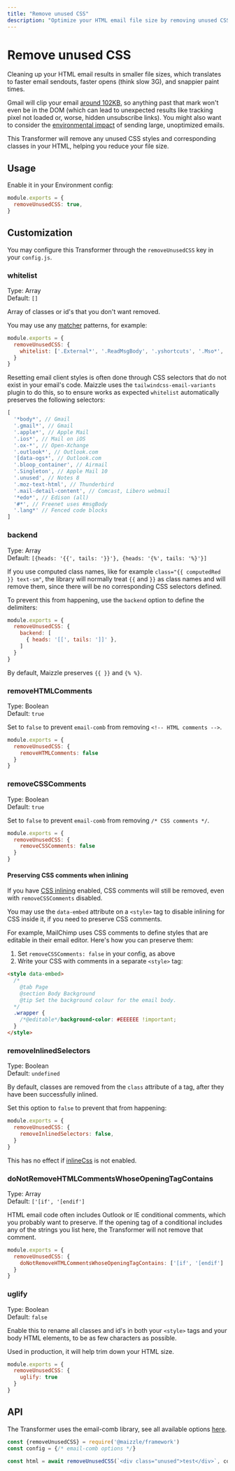 ```yaml
---
title: "Remove unused CSS"
description: "Optimize your HTML email file size by removing unused CSS and rewriting CSS selectors to be as short as possible"
---
```


# Remove unused CSS

Cleaning up your HTML email results in smaller file sizes, which translates to faster email sendouts, faster opens (think slow 3G), and snappier paint times.

Gmail will clip your email [around 102KB](https://github.com/hteumeuleu/email-bugs/issues/41), so anything past that mark won't even be in the DOM (which can lead to unexpected results like tracking pixel not loaded or, worse, hidden unsubscribe links). You might also want to consider the [environmental impact](https://github.com/email-markup-consortium/email-markup-consortium/discussions/39) of sending large, unoptimized emails.

This Transformer will remove any unused CSS styles and corresponding classes in your HTML, helping you reduce your file size.

## Usage

Enable it in your Environment config:

```js [config.js]
module.exports = {
  removeUnusedCSS: true,
}
```

## Customization

You may configure this Transformer through the `removeUnusedCSS` key in your `config.js`.

### whitelist

Type: Array\
Default: `[]`

Array of classes or id's that you don't want removed.

You may use any [matcher](https://www.npmjs.com/package/matcher) patterns, for example:

```js [config.js]
module.exports = {
  removeUnusedCSS: {
    whitelist: ['.External*', '.ReadMsgBody', '.yshortcuts', '.Mso*', '#*'],
  }
}
```

Resetting email client styles is often done through CSS selectors that do not exist in your email's code. Maizzle uses the `tailwindcss-email-variants` plugin to do this, so to ensure works as expected `whitelist` automatically preserves the following selectors:

```js
[
  '*body*', // Gmail
  '.gmail*', // Gmail
  '.apple*', // Apple Mail
  '.ios*', // Mail on iOS
  '.ox-*', // Open-Xchange
  '.outlook*', // Outlook.com
  '[data-ogs*', // Outlook.com
  '.bloop_container', // Airmail
  '.Singleton', // Apple Mail 10
  '.unused', // Notes 8
  '.moz-text-html', // Thunderbird
  '.mail-detail-content', // Comcast, Libero webmail
  '*edo*', // Edison (all)
  '#*', // Freenet uses #msgBody
  '.lang*' // Fenced code blocks
]
```

### backend

Type: Array\
Default: `[{heads: '{{', tails: '}}'}, {heads: '{%', tails: '%}'}]`

If you use computed class names, like for example `class="{{ computedRed }} text-sm"`, the library will normally treat `{{` and `}}` as class names and will remove them, since there will be no corresponding CSS selectors defined.

To prevent this from happening, use the `backend` option to define the delimiters:

```js [config.js]
module.exports = {
  removeUnusedCSS: {
    backend: [
      { heads: '[[', tails: ']]' },
    ]
  }
}
```

By default, Maizzle preserves `{{ }}` and `{% %}`.

### removeHTMLComments

Type: Boolean\
Default: `true`

Set to `false` to prevent `email-comb` from removing `<!-- HTML comments -->`.

```js [config.js]
module.exports = {
  removeUnusedCSS: {
    removeHTMLComments: false
  }
}
```

### removeCSSComments

Type: Boolean\
Default: `true`

Set to `false` to prevent `email-comb` from removing `/* CSS comments */`.

```js [config.js]
module.exports = {
  removeUnusedCSS: {
    removeCSSComments: false
  }
}
```

#### Preserving CSS comments when inlining

If you have [CSS inlining](/docs/transformers/inline-css) enabled, CSS comments will still be removed, even with `removeCSSComments` disabled.

You may use the `data-embed` attribute on a `<style>` tag to disable inlining for CSS inside it, if you need to preserve CSS comments.

For example, MailChimp uses CSS comments to define styles that are editable in their email editor. Here's how you can preserve them:

1. Set `removeCSSComments: false` in your config, as above
2. Write your CSS with comments in a separate `<style>` tag:

```html
<style data-embed>
  /*
    @tab Page
    @section Body Background
    @tip Set the background colour for the email body.
  */
  .wrapper {
    /*@editable*/background-color: #EEEEEE !important;
  }
</style>
```

### removeInlinedSelectors

Type: Boolean\
Default: `undefined`

By default, classes are removed from the `class` attribute of a tag, after they have been successfully inlined.

Set this option to `false` to prevent that from happening:

```js [config.production.js]
module.exports = {
  removeUnusedCSS: {
    removeInlinedSelectors: false,
  }
}
```

<Alert>This has no effect if [inlineCss](/docs/transformers/inline-css) is not enabled.</Alert>


### doNotRemoveHTMLCommentsWhoseOpeningTagContains

Type: Array\
Default: `['[if', '[endif']`

HTML email code often includes Outlook or IE conditional comments, which you probably want to preserve. If the opening tag of a conditional includes any of the strings you list here, the Transformer will not remove that comment.

```js [config.js]
module.exports = {
  removeUnusedCSS: {
    doNotRemoveHTMLCommentsWhoseOpeningTagContains: ['[if', '[endif']
  }
}
```

### uglify

Type: Boolean\
Default: `false`

Enable this to rename all classes and id's in both your `<style>` tags and your body HTML elements, to be as few characters as possible.

Used in production, it will help trim down your HTML size.

```js [config.js]
module.exports = {
  removeUnusedCSS: {
    uglify: true
  }
}
```

## API

The Transformer uses the email-comb library, see all available options [here](https://www.npmjs.com/package/email-comb).

```js [app.js]
const {removeUnusedCSS} = require('@maizzle/framework')
const config = {/* email-comb options */}

const html = await removeUnusedCSS(`<div class="unused">test</div>`, config)
```
